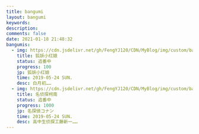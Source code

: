 ```yaml
---
title: bangumi
layout: bangumi
keywords:
description:
comments: false
date: 2021-01-18 21:48:32
bangumis:
  - img: https://cdn.jsdelivr.net/gh/FengYJ120/CDN/MyBlog/img/custom/bangumi/1.jpg
    title: 狐妖小红娘
    status: 追番中
    progress: 100
    jp: 狐妖小红娘
    time: 2019-05-24 SUN.
    desc: 白月初……
  - img: https://cdn.jsdelivr.net/gh/FengYJ120/CDN/MyBlog/img/custom/bangumi/2.jpg
    title: 名侦探柯南
    status: 追番中
    progress: 1000
    jp: 名探偵コナン
    time: 2019-05-24 SUN.
    desc: 高中生侦探工藤新一……
---
```


